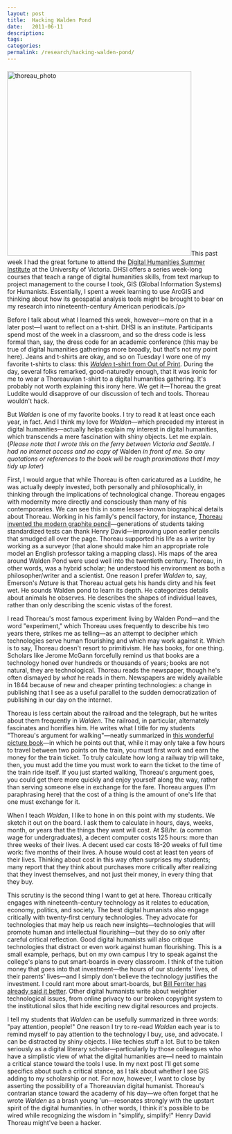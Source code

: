 ```yaml
---
layout: post
title:  Hacking Walden Pond
date:   2011-06-11
description: 
tags: 
categories: 
permalink: /research/hacking-walden-pond/
---
```


<a href="http://www.outofprintclothing.com/ProductDetails.asp?ProductCode=b-1023"><img style="width: 425px;height: 425px;margin-top: 6px;margin-bottom: 6px" src="http://www.outofprintclothing.com/v/vspfiles/photos/B-1023-2T.jpg" alt="thoreau_photo" width="255" height="255" /></a>This past week I had the great fortune to attend the <a href="http://dhsi.org/">Digital Humanities Summer Institute</a> at the University of Victoria. DHSI offers a series week-long courses that teach a range of digital humanities skills, from text markup to project management to the course I took, GIS (Global Information Systems) for Humanists. Essentially, I spent a week learning to use ArcGIS and thinking about how its geospatial analysis tools might be brought to bear on my research into nineteenth-century American periodicals./p&gt;

Before I talk about what I learned this week, however—more on that in a later post—I want to reflect on a t-shirt. DHSI is an institute. Participants spend most of the week in a classroom, and so the dress code is less formal than, say, the dress code for an academic conference (this may be true of digital humanities gatherings more broadly, but that's not my point here). Jeans and t-shirts are okay, and so on Tuesday I wore one of my favorite t-shirts to class: this <a href="http://www.outofprintclothing.com/ProductDetails.asp?ProductCode=b-1023"> <em>Walden</em> t-shirt from </a><a href="http://www.outofprintclothing.com/">Out of Print</a>. During the day, several folks remarked, good-naturedly enough, that it was ironic for me to wear a Thoreauvian t-shirt to a digital humanities gathering. It's probably not worth explaining this irony here. We get it—Thoreau the great Luddite would disapprove of our discussion of tech and tools. Thoreau wouldn't hack.<!--more-->

But <em>Walden</em> is one of my favorite books. I try to read it at least once each year, in fact. And I think my love for <em>Walden</em>—which preceded my interest in digital humanities—actually helps explain my interest in digital humanities, which transcends a mere fascination with shiny objects. Let me explain. (<em>Please note that I wrote this on the ferry between Victoria and Seattle. I had no internet access and no copy of </em> Walden <em>in front of me. So any quotations or references to the book will be rough proximations that I may tidy up later</em>)

First, I would argue that while Thoreau is often caricatured as a Luddite, he was actually deeply invested, both personally and philosophically, in thinking through the implications of technological change. Thoreau engages with modernity more directly and consciously than many of his contemporaries. We can see this in some lesser-known biographical details about Thoreau. Working in his family's pencil factory, for instance, <a href="http://uh.edu/engines/epi339.htm">Thoreau invented the modern graphite pencil</a>—generations of students taking standardized tests can thank Henry David—improving upon earlier pencils that smudged all over the page. Thoreau supported his life as a writer by working as a surveyor (that alone should make him an appropriate role model an English professor taking a mapping class). His maps of the area around Walden Pond were used well into the twentieth century. Thoreau, in other words, was a hybrid scholar; he understood his environment as both a philosopher/writer and a scientist. One reason I prefer <em>Walden</em> to, say, Emerson's <em>Nature</em> is that Thoreau actual gets his hands dirty and his feet wet. He sounds Walden pond to learn its depth. He categorizes details about animals he observes. He describes the shapes of individual leaves, rather than only describing the scenic vistas of the forest.

I read Thoreau's most famous experiment living by Walden Pond—and the word "experiment," which Thoreau uses frequently to describe his two years there, strikes me as telling—as an attempt to decipher which technologies serve human flourishing and which may work against it. Which is to say, Thoreau doesn't resort to primitivism. He has books, for one thing. Scholars like Jerome McGann forcefully remind us that books are a technology honed over hundreds or thousands of years; books are not natural, they are technological. Thoreau reads the newspaper, though he's often dismayed by <em>what</em> he reads in them. Newspapers are widely available in 1844 because of new and cheaper printing technologies: a change in publishing that I see as a useful parallel to the sudden democratization of publishing in our day on the internet.

Thoreau is less certain about the railroad and the telegraph, but he writes about them frequently in <em>Walden</em>. The railroad, in particular, alternately fascinates and horrifies him. He writes what I title for my students "Thoreau's argument for walking"—neatly summarized in <a href="children's book link">this wonderful picture book</a>—in which he points out that, while it may only take a few hours to travel between two points on the train, you must first work and earn the money for the train ticket. To truly calculate how long a railway trip will take, then, you must add the time you must work to earn the ticket to the time of the train ride itself. If you just started walking, Thoreau's argument goes, you could get there more quickly and enjoy yourself along the way, rather than serving someone else in exchange for the fare. Thoreau argues (I'm paraphrasing here) that the cost of a thing is the amount of one's life that one must exchange for it.

When I teach <em>Walden</em>, I like to hone in on this point with my students. We sketch it out on the board. I ask them to calculate in hours, days, weeks, month, or years that the things they want will cost. At $8/hr. (a common wage for undergraduates), a decent computer costs 125 hours: more than three weeks of their lives. A decent used car costs 18-20 weeks of full time work: five months of their lives. A house would cost at least ten years of their lives. Thinking about cost in this way often surprises my students; many report that they think about purchases more critically after realizing that they invest themselves, and not just their money, in every thing that they buy.

This scrutiny is the second thing I want to get at here. Thoreau critically engages with nineteenth-century technology as it relates to education, economy, politics, and society. The best digital humanists also engage critically with twenty-first century technologies. They advocate for technologies that may help us reach new insights—technologies that will promote human and intellectual flourishing—but they do so only after careful critical reflection. Good digital humanists will also critique technologies that distract or even work against human flourishing. This is a small example, perhaps, but on my own campus I try to speak against the college's plans to put smart-boards in every classroom. I think of the tuition money that goes into that investment—the hours of our students' lives, of their parents' lives—and I simply don't believe the technology justifies the investment. I could rant more about smart-boards, but <a href="http://teacherleaders.typepad.com/the_tempered_radical/2010/01/wasting-money-on-whiteboards.html">Bill Ferriter has already said it better</a>. Other digital humanists write about weightier technological issues, from online privacy to our broken copyright system to the institutional silos that hide exciting new digital resources and projects.

I tell my students that <em>Walden</em> can be usefully summarized in three words: "pay attention, people!" One reason I try to re-read <em>Walden</em> each year is to remind myself to pay attention to the technology I buy, use, and advocate. I can be distracted by shiny objects. I like techies stuff a lot. But to be taken seriously as a digital literary scholar—particularly by those colleagues who have a simplistic view of what the digital humanities are—I need to maintain a critical stance toward the tools I use. In my next post I'll get some specifics about such a critical stance, as I talk about whether I see GIS adding to my scholarship or not.  For now, however, I want to close by asserting the possibility of a Thoreauvian digital humanist. Thoreau's contrarian stance toward the academy of his day—we often forget that he wrote <em>Walden</em> as a brash young 'un—resonates strongly with the upstart spirit of the digital humanities. In other words, I think it's possible to be wired while recognizing the wisdom in "simplify, simplify!" Henry David Thoreau might've been a hacker.